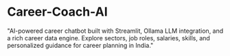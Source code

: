 # Career-Coach-AI
"AI-powered career chatbot built with Streamlit, Ollama LLM integration, and a rich career data engine. Explore sectors, job roles, salaries, skills, and personalized guidance for career planning in India."
